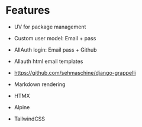 # Features 

- UV for package management 
- Custom user model: Email + pass 
- AllAuth login: Email pass + Github
- Allauth html email templates
- https://github.com/sehmaschine/django-grappelli


- Markdown rendering 
- HTMX 
- Alpine 
- TailwindCSS